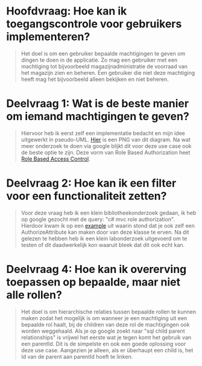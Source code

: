 # Hoofdvraag: Hoe kan ik toegangscontrole voor gebruikers implementeren?
>   Het doel is om een gebruiker bepaalde machtigingen te geven om dingen te doen in de applicatie. Zo mag een gebruiker met een machtiging tot bijvoorbeeld magazijnadministratie de voorraad van het magazijn zien en beheren. Een gebruiker die niet deze machtiging heeft mag het bijvoorbeeld alleen bekijken en niet beheren.

# Deelvraag 1: Wat is de beste manier om iemand machtigingen te geven?
>   Hiervoor heb ik eerst zelf een implementatie bedacht en mijn idee uitgewerkt in pseudo-UML. [Hier](./Rol_Machtigingen_Idee.png) is een PNG van dit diagram. Na wat meer onderzoek te doen via google blijkt dit voor deze use case ook de beste optie te zijn. Deze vorm van Role Based Authorization heet [Role Based Access Control](https://nl.wikipedia.org/wiki/Role-based_access_control).

# Deelvraag 2: Hoe kan ik een filter voor een functionaliteit zetten?
>   Voor deze vraag heb ik een klein bibliotheekonderzoek gedaan, ik heb op google gezocht met de query: "c# mvc role authorization". Hierdoor kwam ik op een [example](https://www.c-sharpcorner.com/UploadFile/rahul4_saxena/role-based-access-of-an-mvc-application/) uit waarin stond dat je ook zelf een AuthorizeAttribute kan maken door van deze klasse te erven. Na dit gelezen te hebben heb ik een klein labonderzoek uitgevoerd om te testen of dit daadwerkelijk kon waaruit bleek dat dit ook echt kan.

# Deelvraag 4: Hoe kan ik overerving toepassen op bepaalde, maar niet alle rollen?
>   Het doel is om hierarchische relaties tussen bepaalde rollen te kunnen maken zodat het mogelijk is om wanneer je een machtiging uit een bepaalde rol haalt, bij de children van deze rol de machtigingen ook worden weggehaald. Als je op google zoekt naar "sql child parent relationships" is vrijwel het eerste wat je tegen komt het gebruik van een parentId. Dit is de simpelste en ook een goede oplossing voor deze use case. Aangezien je alleen, als er überhaupt een child is, het Id van de parent aan parentId hoeft te linken.
